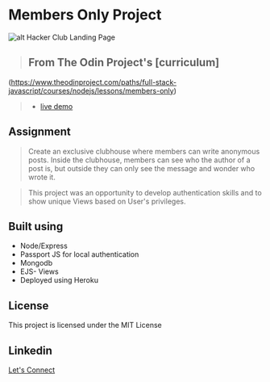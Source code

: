 # Members Only Project

![alt Hacker Club Landing Page](https://res.cloudinary.com/dhkbanegq/image/upload/v1642295849/avatars/hacker_home_oajgnv.jpg)

> ## From The Odin Project's [curriculum]
(https://www.theodinproject.com/paths/full-stack-javascript/courses/nodejs/lessons/members-only)

> - [live demo](https://hacker-club.herokuapp.com/)

## Assignment
> Create an exclusive clubhouse where members can write anonymous posts. Inside the clubhouse, members can see who the author of a post is, but outside they can only see the message and wonder who wrote it.

>This project was an opportunity to develop authentication skills and to show unique Views based on User's privileges.

## Built using
* Node/Express
* Passport JS for local authentication
* Mongodb
* EJS- Views
* Deployed using Heroku

## License
This project is licensed under the MIT License

## Linkedin
[Let's Connect](https://www.linkedin.com/in/oscar-harron-87228a164/)
